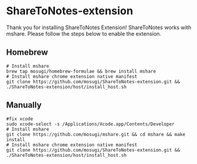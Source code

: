# ShareToNotes-extension

Thank you for installing ShareToNotes Extension!
ShareToNotes works with mshare.
Please follow the steps below to enable the extension.

## Homebrew

```
# Install mshare
brew tap mosugi/homebrew-formulae && brew install mshare
# Install mshare chrome extension native manifest
git clone https://github.com/mosugi/ShareToNotes-extension.git && ./ShareToNotes-extension/host/install_host.sh
```

## Manually

```
#fix xcode
sudo xcode-select -s /Applications/Xcode.app/Contents/Developer
# Install mshare
git clone https://github.com/mosugi/mshare.git && cd mshare && make install
# Install mshare chrome extension native manifest
git clone https://github.com/mosugi/ShareToNotes-extension.git && ./ShareToNotes-extension/host/install_host.sh
```
